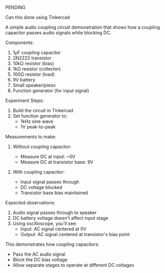 PENDING

Can this done using Tinkercad

A simple audio coupling circuit demonstration that shows how a coupling capacitor passes audio signals while blocking DC.

Components:

1. 1µF coupling capacitor
2. 2N2222 transistor
3. 10kΩ resistor (bias)
4. 1kΩ resistor (collector)
5. 100Ω resistor (load)
6. 9V battery
7. Small speaker/piezo
8. Function generator (for input signal)

Experiment Steps:
1. Build the circuit in Tinkercad
2. Set function generator to:
   - 1kHz sine wave
   - 1V peak-to-peak

Measurements to make:
1. Without coupling capacitor:
   - Measure DC at input: ~0V
   - Measure DC at transistor base: 9V

2. With coupling capacitor:
   - Input signal passes through
   - DC voltage blocked
   - Transistor base bias maintained

Expected observations:
1. Audio signal passes through to speaker
2. DC battery voltage doesn't affect input stage
3. Using oscilloscope, you'll see:
   - Input: AC signal centered at 0V
   - Output: AC signal centered at transistor's bias point

This demonstrates how coupling capacitors:
- Pass the AC audio signal
- Block the DC bias voltage
- Allow separate stages to operate at different DC voltages
